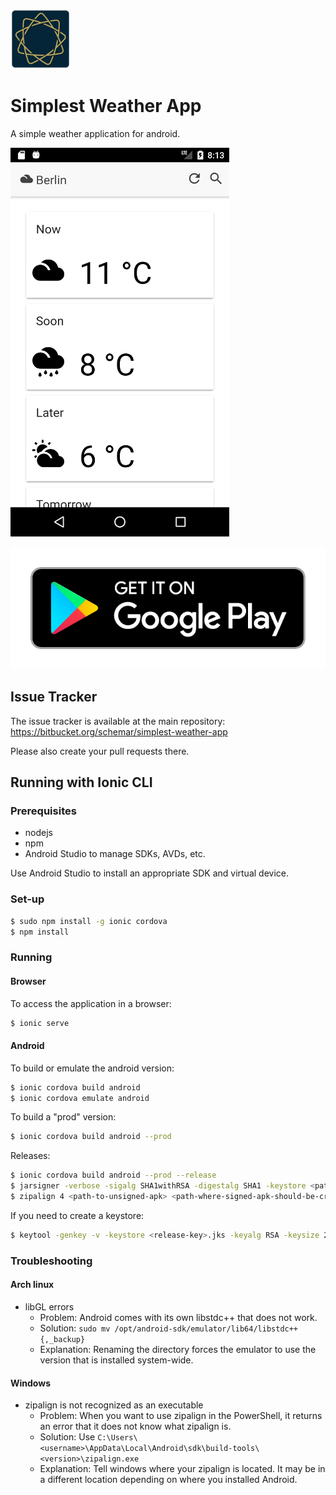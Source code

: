 ![Logo](resources/android/icon/drawable-xhdpi-icon.png)

# Simplest Weather App
A simple weather application for android.

![Screenshot](resources/screenshot.png)

[![Google Play Badge](resources/google-play-badge.png)](https://play.google.com/store/apps/details?id=me.martinschenck.weather)

## Issue Tracker
The issue tracker is available at the main repository:
https://bitbucket.org/schemar/simplest-weather-app

Please also create your pull requests there.

## Running with Ionic CLI
### Prerequisites
- nodejs
- npm
- Android Studio to manage SDKs, AVDs, etc.


Use Android Studio to install an appropriate SDK and virtual device.

### Set-up
```bash
$ sudo npm install -g ionic cordova
$ npm install
```

### Running
#### Browser
To access the application in a browser:
```bash
$ ionic serve
```

#### Android
To build or emulate the android version:
```bash
$ ionic cordova build android
$ ionic cordova emulate android
```

To build a "prod" version:
```bash
$ ionic cordova build android --prod
```

Releases:
```bash
$ ionic cordova build android --prod --release
$ jarsigner -verbose -sigalg SHA1withRSA -digestalg SHA1 -keystore <path-to-your-keystore> <path-to-unsigned-apk> <alias-name>
$ zipalign 4 <path-to-unsigned-apk> <path-where-signed-apk-should-be-created>
```

If you need to create a keystore:
```bash
$ keytool -genkey -v -keystore <release-key>.jks -keyalg RSA -keysize 2048 -validity 10000 -alias <alias-name>
```

### Troubleshooting
#### Arch linux
- libGL errors
  - Problem: Android comes with its own libstdc++ that does not work.
  - Solution: `sudo mv /opt/android-sdk/emulator/lib64/libstdc++{,_backup}`
  - Explanation: Renaming the directory forces the emulator to use the version that is installed system-wide.

#### Windows
- zipalign is not recognized as an executable
  - Problem: When you want to use zipalign in the PowerShell, it returns an error that it does not know what zipalign is.
  - Solution: Use `C:\Users\<username>\AppData\Local\Android\sdk\build-tools\<version>\zipalign.exe`
  - Explanation: Tell windows where your zipalign is located. It may be in a different location depending on where you installed Android.

